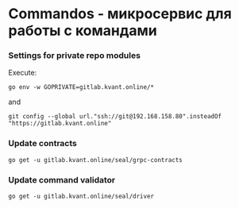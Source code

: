 # Commandos - микросервис для работы с командами

### Settings for private repo modules

Execute:

`go env -w GOPRIVATE=gitlab.kvant.online/*`

and 

`git config --global url."ssh://git@192.168.158.80".insteadOf "https://gitlab.kvant.online"`


### Update contracts
`go get -u gitlab.kvant.online/seal/grpc-contracts`

### Update command validator
`go get -u gitlab.kvant.online/seal/driver`